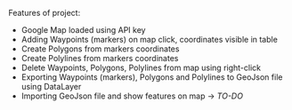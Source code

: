 Features of project:
- Google Map loaded using API key
- Adding Waypoints (markers) on map click, coordinates visible in table
- Create Polygons from markers coordinates
- Create Polylines from markers coordinates
- Delete Waypoints, Polygons, Polylines from map using right-click
- Exporting Waypoints (markers), Polygons and Polylines to GeoJson file using DataLayer
- Importing GeoJson file and show features on map -> *TO-DO*
